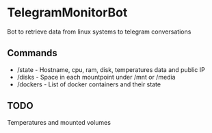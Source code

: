 # TelegramMonitorBot
Bot to retrieve data from linux systems to telegram conversations

## Commands

- /state - Hostname, cpu, ram, disk, temperatures data and public IP
- /disks - Space in each mountpoint under /mnt or /media
- /dockers - List of docker containers and their state

## TODO

Temperatures and mounted volumes
